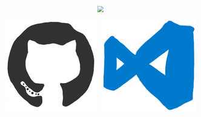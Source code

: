 <p align="center">
  <img src="https://github.com/CB-Info/CB-Info/blob/main/me.gif"/>
</p>


<span>
<p align="center" margin-top="5em">
  <img width="250px" src="https://github.com/CB-Info/CB-Info/blob/main/github.gif"/>
  <img width="250px" src="https://github.com/CB-Info/CB-Info/blob/main/vscode.gif"/>
</p>




<!--

**CB-Info/CB-Info** is a ✨ _special_ ✨ repository because its `README.md` (this file) appears on your GitHub profile.

Here are some ideas to get you started:

- Hi there 👋
- 🔭 I’m currently working on ...
- 🌱 I’m currently learning ...
- 👯 I’m looking to collaborate on ...
- 🤔 I’m looking for help with ...
- 💬 Ask me about ...
- 📫 How to reach me: ...
- 😄 Pronouns: ...
- ⚡ Fun fact: ...
-->

